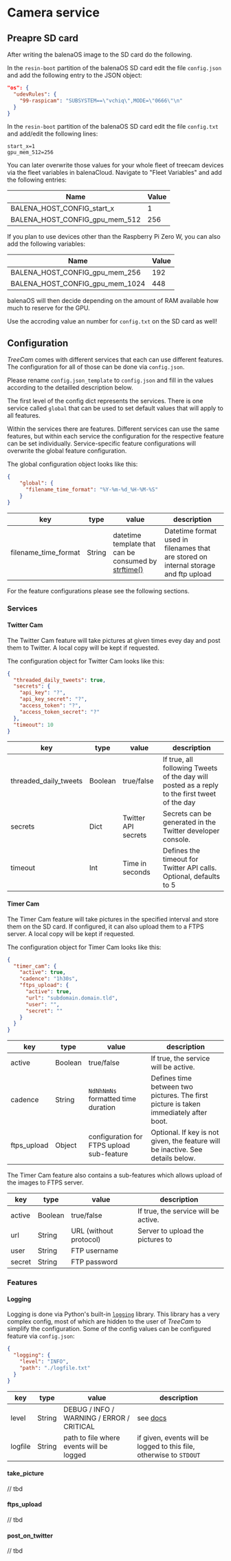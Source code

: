 # Camera service

## Preapre SD card

After writing the balenaOS image to the SD card do the following.

In the `resin-boot` partition of the balenaOS SD card edit the file `config.json` and add the following entry to the JSON object:

```json
"os": {
  "udevRules": {
    "99-raspicam": "SUBSYSTEM==\"vchiq\",MODE=\"0666\"\n"
  }
}
```

In the `resin-boot` partition of the balenaOS SD card edit the file `config.txt` and add/edit the following lines:

```
start_x=1
gpu_mem_512=256
```

You can later overwrite those values for your whole fleet of treecam devices via the fleet variables in balenaCloud. Navigate to "Fleet Variables" and add the following entries:

| Name | Value |
| - | - |
| BALENA_HOST_CONFIG_start_x | 1 |
| BALENA_HOST_CONFIG_gpu_mem_512 | 256 |

If you plan to use devices other than the Raspberry Pi Zero W, you can also add the following variables:

| Name | Value |
| - | - |
| BALENA_HOST_CONFIG_gpu_mem_256 | 192 |
| BALENA_HOST_CONFIG_gpu_mem_1024 | 448 |

balenaOS will then decide depending on the amount of RAM available how much to reserve for the GPU.

Use the accroding value an number for `config.txt` on the SD card as well!

## Configuration

_TreeCam_ comes with different services that each can use different features. The configuration for all of those can be done via `config.json`.

Please rename `config.json_template` to `config.json` and fill in the values according to the detailled description below.

The first level of the config dict represents the services. There is one service called `global` that can be used to set default values that will apply to all features.

Within the services there are features. Different services can use the same features, but within each service the configuration for the respective feature can be set individually. Service-specific feature configurations will overwrite the global feature configuration.

The global configuration object looks like this:

```json
{
    "global": {
      "filename_time_format": "%Y-%m-%d_%H-%M-%S"
    }
}
```

| key | type | value | description |
| - | - | - | - |
| filename_time_format | String | datetime template that can be consumed by [strftime()](https://docs.python.org/3/library/datetime.html#strftime-strptime-behavior) | Datetime format used in filenames that are stored on internal storage and ftp upload |

For the feature configurations please see the following sections.

### Services

#### Twitter Cam

The Twitter Cam feature will take pictures at given times evey day and post them to Twitter. A local copy will be kept if requested.

The configuration object for Twitter Cam looks like this:

```json
{
  "threaded_daily_tweets": true,
  "secrets": {
    "api_key": "?",
    "api_key_secret": "?",
    "access_token": "?",
    "access_token_secret": "?"
  },
  "timeout": 10
}
```

| key | type | value | description |
| - | - | - | - |
| threaded_daily_tweets | Boolean | true/false | If true, all following Tweets of the day will posted as a reply to the first tweet of the day |
| secrets | Dict | Twitter API secrets | Secrets can be generated in the Twitter developer console. |
| timeout | Int | Time in seconds | Defines the timeout for Twitter API calls. Optional, defaults to 5 |

#### Timer Cam

The Timer Cam feature will take pictures in the specified interval and store them on the SD card. If configured, it can also upload them to a FTPS server. A local copy will be kept if requested.

The configuration object for Timer Cam looks like this:

```json
{
  "timer_cam": {
    "active": true,
    "cadence": "1h30s",
    "ftps_upload": {
      "active": true,
      "url": "subdomain.domain.tld",
      "user": "",
      "secret": ""
    }
  }
}
```

| key | type | value | description |
| - | - | - | - |
| active | Boolean | true/false | If true, the service will be active. |
| cadence | String | `NdNhNmNs` formatted time duration | Defines time between two pictures. The first picture is taken immediately after boot. |
| ftps_upload | Object | configuration for FTPS upload sub-feature | Optional. If key is not given, the feature will be inactive. See details below. |

The Timer Cam feature also contains a sub-features which allows upload of the images to FTPS server.

| key | type | value | description |
| - | - | - | - |
| active | Boolean | true/false | If true, the service will be active. |
| url | String | URL (without protocol) | Server to upload the pictures to |
| user | String | FTP username | |
| secret | String | FTP password | |


### Features

#### Logging

Logging is done via Python's built-in [`logging`](https://docs.python.org/3/library/logging.html) library. This library has a very complex config, most of which are hidden to the user of _TreeCam_ to simplify the configuration. Some of the config values can be configured feature via `config.json`:

```json
{
  "logging": {
    "level": "INFO",
    "path": "./logfile.txt"
  }
}
```

| key | type | value | description |
| - | - | - | - |
| level | String | DEBUG / INFO / WARNING / ERROR / CRITICAL | see [docs](https://docs.python.org/3/howto/logging.html) |
| logfile | String | path to file where events will be logged | if given, events will be logged to this file, otherwise to `STDOUT` |

#### take_picture

// tbd

#### ftps_upload

// tbd

#### post_on_twitter

// tbd
